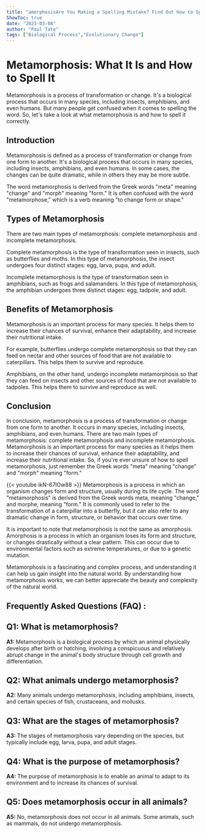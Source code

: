 ```yaml
---
title: "amorphosisAre You Making a Spelling Mistake? Find Out How to Spell 'Metamorphosis' Now!"
ShowToc: true 
date: "2023-03-08"
author: "Paul Tate" 
tags: ["Biological Process","Evolutionary Change"]
---
```

# Metamorphosis: What It Is and How to Spell It

Metamorphosis is a process of transformation or change. It's a biological process that occurs in many species, including insects, amphibians, and even humans. But many people get confused when it comes to spelling the word. So, let's take a look at what metamorphosis is and how to spell it correctly.

## Introduction

Metamorphosis is defined as a process of transformation or change from one form to another. It's a biological process that occurs in many species, including insects, amphibians, and even humans. In some cases, the changes can be quite dramatic, while in others they may be more subtle.

The word metamorphosis is derived from the Greek words "meta" meaning "change" and "morph" meaning "form." It is often confused with the word "metamorphose," which is a verb meaning "to change form or shape."

## Types of Metamorphosis

There are two main types of metamorphosis: complete metamorphosis and incomplete metamorphosis.

Complete metamorphosis is the type of transformation seen in insects, such as butterflies and moths. In this type of metamorphosis, the insect undergoes four distinct stages: egg, larva, pupa, and adult.

Incomplete metamorphosis is the type of transformation seen in amphibians, such as frogs and salamanders. In this type of metamorphosis, the amphibian undergoes three distinct stages: egg, tadpole, and adult.

## Benefits of Metamorphosis

Metamorphosis is an important process for many species. It helps them to increase their chances of survival, enhance their adaptability, and increase their nutritional intake.

For example, butterflies undergo complete metamorphosis so that they can feed on nectar and other sources of food that are not available to caterpillars. This helps them to survive and reproduce.

Amphibians, on the other hand, undergo incomplete metamorphosis so that they can feed on insects and other sources of food that are not available to tadpoles. This helps them to survive and reproduce as well.

## Conclusion

In conclusion, metamorphosis is a process of transformation or change from one form to another. It occurs in many species, including insects, amphibians, and even humans. There are two main types of metamorphosis: complete metamorphosis and incomplete metamorphosis. Metamorphosis is an important process for many species as it helps them to increase their chances of survival, enhance their adaptability, and increase their nutritional intake. So, if you're ever unsure of how to spell metamorphosis, just remember the Greek words "meta" meaning "change" and "morph" meaning "form."

{{< youtube ikN-67IOw88 >}} 
Metamorphosis is a process in which an organism changes form and structure, usually during its life cycle. The word "metamorphosis" is derived from the Greek words meta, meaning "change," and morphe, meaning "form." It is commonly used to refer to the transformation of a caterpillar into a butterfly, but it can also refer to any dramatic change in form, structure, or behavior that occurs over time.

It is important to note that metamorphosis is not the same as amorphosis. Amorphosis is a process in which an organism loses its form and structure, or changes drastically without a clear pattern. This can occur due to environmental factors such as extreme temperatures, or due to a genetic mutation.

Metamorphosis is a fascinating and complex process, and understanding it can help us gain insight into the natural world. By understanding how metamorphosis works, we can better appreciate the beauty and complexity of the natural world.

## Frequently Asked Questions (FAQ) :
## Q1: What is metamorphosis?

**A1:** Metamorphosis is a biological process by which an animal physically develops after birth or hatching, involving a conspicuous and relatively abrupt change in the animal's body structure through cell growth and differentiation.

## Q2: What animals undergo metamorphosis?

**A2:** Many animals undergo metamorphosis, including amphibians, insects, and certain species of fish, crustaceans, and mollusks.

## Q3: What are the stages of metamorphosis?

**A3:** The stages of metamorphosis vary depending on the species, but typically include egg, larva, pupa, and adult stages.

## Q4: What is the purpose of metamorphosis?

**A4:** The purpose of metamorphosis is to enable an animal to adapt to its environment and to increase its chances of survival.

## Q5: Does metamorphosis occur in all animals?

**A5:** No, metamorphosis does not occur in all animals. Some animals, such as mammals, do not undergo metamorphosis.





